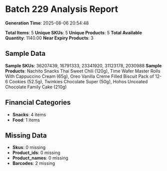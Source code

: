 # Batch 229 Analysis Report

**Generation Time**: 2025-08-06 20:54:48

**Total Items**: 5
**Unique SKUs**: 5
**Unique Products**: 5
**Total Available Quantity**: 1140.00
**Near Expiry Products**: 3

## Sample Data
**Sample SKUs**: 36207439, 16791333, 23341920, 31123178, 2030988
**Sample Products**: Nachito Snacks Thai Sweet Chili (120g), Time Wafer Master Rolls With Cappuccino Cream (65g), Oreo Vanilla Creme Filled Biscuit Pack of 12- 6 Cookies (52.5g), Twinkies Chocolate Super (50g), Hohos Uncoated Chocolate Family Cake (210g)

## Financial Categories
- **Snacks**: 4 items
- **Food**: 1 items

## Missing Data
- **Skus**: 0 missing
- **Product_ids**: 0 missing
- **Product_names**: 0 missing
- **Barcodes**: 2 missing
